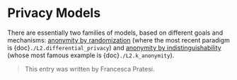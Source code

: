 # Privacy Models

There are essentially two families of models, based on different goals and mechanisms: [anonymity by randomization](./L2.randomization.md) (where the most recent paradigm is {doc}`./L2.differential_privacy`) and [anonymity by indistinguishability](./L2.indistinguishability.md) (whose most famous example is {doc}`./L2.k_anonymity`).


> This entry was written by Francesca Pratesi.
